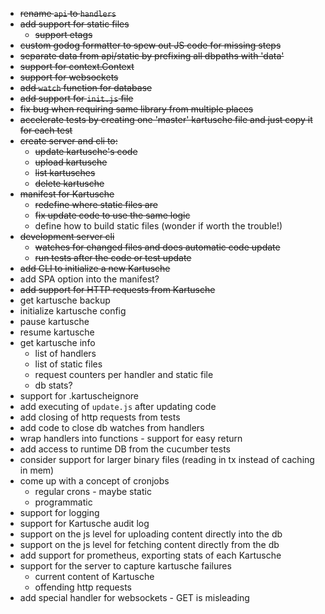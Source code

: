 * ~~rename `api` to `handlers`~~
* ~~add support for static files~~
    * ~~support etags~~
* ~~custom godog formatter to spew out JS code for missing steps~~
* ~~separate data from api/static by prefixing all dbpaths with 'data'~~
* ~~support for context.Context~~
* ~~support for websockets~~
* ~~add `watch` function for database~~
* ~~add support for `init.js` file~~
* ~~fix bug when requiring same library from multiple places~~
* ~~accelerate tests by creating one 'master' kartusche file and just copy it for each test~~
* ~~create server and cli to:~~
    * ~~update kartusche's code~~
    * ~~upload kartusche~~
    * ~~list kartusches~~
    * ~~delete kartusche~~
* ~~manifest for Kartusche~~
    * ~~redefine where static files are~~
    * ~~fix update code to use the same logic~~
    * define how to build static files (wonder if worth the trouble!)
* ~~development server cli~~
    * ~~watches for changed files and does automatic code update~~
    * ~~run tests after the code or test update~~
* ~~add CLI to initialize a new Kartusche~~
* add SPA option into the manifest?
* ~~add support for HTTP requests from Kartusche~~
* get kartusche backup
* initialize kartusche config
* pause kartusche
* resume kartusche
* get kartusche info
    * list of handlers
    * list of static files
    * request counters per handler and static file
    * db stats?
* support for .kartuscheignore
* add executing of `update.js` after updating code
* add closing of http requests from tests
* add code to close db watches from handlers
* wrap handlers into functions - support for easy return
* add access to runtime DB from the cucumber tests
* consider support for larger binary files (reading in tx instead of caching in mem)
* come up with a concept of cronjobs
    * regular crons - maybe static
    * programmatic
* support for logging
* support for Kartusche audit log
* support on the js level for uploading content directly into the db
* support on the js level for fetching content directly from the db
* add support for prometheus, exporting stats of each Kartusche
* support for the server to capture kartusche failures
    * current content of Kartusche
    * offending http requests
* add special handler for websockets - GET is misleading

